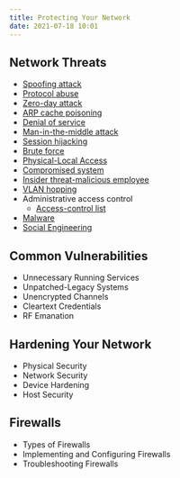 ```yaml
---
title: Protecting Your Network
date: 2021-07-18 10:01
---
```


## Network Threats

* [Spoofing attack](2021-07-17--11-04-10Z--spoofing_attack.md)
* [Protocol abuse](2021-07-18--10-16-35Z--protocol_abuse.md)
* [Zero-day attack](2021-07-18--10-26-33Z--zero-day_attack.md)
* [ARP cache poisoning](2021-07-18--10-34-43Z--arp_cache_poisoning.md)
* [Denial of service](2021-07-18--12-39-13Z--denial_of_service.md) 
* [Man-in-the-middle attack](2021-07-17--11-14-33Z--man-in-the-middle_attack.md)
* [Session hijacking](2021-07-18--12-50-37Z--session_hijacking.md)
* [Brute force](2021-07-18--12-51-15Z--brute_force.md)
* [Physical-Local Access](2021-07-22--08-51-02Z--physical-local_access.md)
* [Compromised system](2021-07-22--08-52-15Z--compromised_system.md)
* [Insider threat-malicious employee](2021-07-22--08-53-39Z--insider_threat-malicious_employee.md)
* [VLAN hopping](2021-07-22--09-04-24Z--vlan_hopping.md)
* Administrative access control
	* [Access-control list](2021-06-28--14-33-48Z--access-control_list.md)
* [Malware](2021-07-22--09-07-18Z--malware.md)
* [Social Engineering](2021-07-22--09-22-08Z--social_engineering.md)

## Common Vulnerabilities

* Unnecessary Running Services
* Unpatched-Legacy Systems
* Unencrypted Channels
* Cleartext Credentials
* RF Emanation

## Hardening Your Network

* Physical Security
* Network Security
* Device Hardening
* Host Security

## Firewalls

* Types of Firewalls
* Implementing and Configuring Firewalls
* Troubleshooting Firewalls
